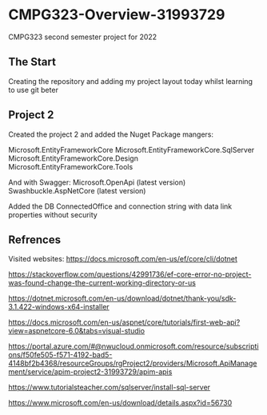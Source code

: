 # CMPG323-Overview-31993729
CMPG323 second semester project for 2022
## The Start
Creating the repository and adding my project layout today whilst learning to use git beter

## Project 2
Created the project 2 and added the Nuget Package mangers:

Microsoft.EntityFrameworkCore
Microsoft.EntityFrameworkCore.SqlServer
Microsoft.EntityFrameworkCore.Design
Microsoft.EntityFrameworkCore.Tools

And with Swagger:
Microsoft.OpenApi (latest version)
Swashbuckle.AspNetCore (latest version)

Added the DB ConnectedOffice and connection string with data link properties without security

## Refrences
Visited websites:
https://docs.microsoft.com/en-us/ef/core/cli/dotnet

https://stackoverflow.com/questions/42991736/ef-core-error-no-project-was-found-change-the-current-working-directory-or-us

https://dotnet.microsoft.com/en-us/download/dotnet/thank-you/sdk-3.1.422-windows-x64-installer

https://docs.microsoft.com/en-us/aspnet/core/tutorials/first-web-api?view=aspnetcore-6.0&tabs=visual-studio

https://portal.azure.com/#@nwucloud.onmicrosoft.com/resource/subscriptions/f50fe505-f571-4192-bad5-4148bf2b4368/resourceGroups/rgProject2/providers/Microsoft.ApiManagement/service/apim-project2-31993729/apim-apis

https://www.tutorialsteacher.com/sqlserver/install-sql-server

https://www.microsoft.com/en-us/download/details.aspx?id=56730
